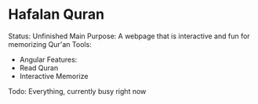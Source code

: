 # Hafalan Quran

Status: Unfinished
Main Purpose: A webpage that is interactive and fun for memorizing Qur'an
Tools:
  - Angular
Features:
  - Read Quran
  - Interactive Memorize

Todo: Everything, currently busy right now
